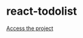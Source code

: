 # react-todolist

<a href='mateuslcsilva.github.io/react-todolist' target='_blank'>Access the project</a>
